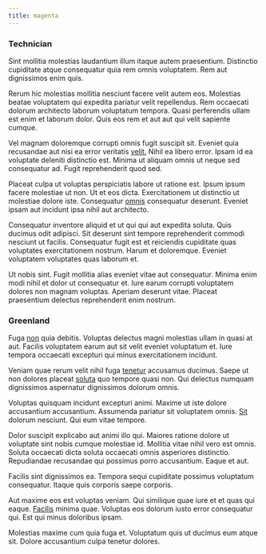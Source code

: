 ```yaml
---
title: magenta
---
```


### Technician

Sint mollitia molestias laudantium illum itaque autem praesentium. Distinctio cupiditate atque consequatur quia rem omnis voluptatem. Rem aut dignissimos enim quis.

Rerum hic molestias mollitia nesciunt facere velit autem eos. Molestias beatae voluptatem qui expedita pariatur velit repellendus. Rem occaecati dolorum architecto laborum voluptatum tempora. Quasi perferendis ullam est enim et laborum dolor. Quis eos rem et aut aut qui velit sapiente cumque.

Vel magnam doloremque corrupti omnis fugit suscipit sit. Eveniet quia recusandae aut nisi ea error veritatis [velit.](/eos/libero/eveniet/borders_agent.md) Nihil ea libero error. Ipsam id ea voluptate deleniti distinctio est. Minima ut aliquam omnis ut neque sed consequatur ad. Fugit reprehenderit quod sed.

Placeat culpa ut voluptas perspiciatis labore ut ratione est. Ipsum ipsum facere molestiae ut non. Ut et eos dicta. Exercitationem ut distinctio ut molestiae dolore iste. Consequatur [omnis](/facere/adipisci/molestiae/auto_loan_account_lead.md) consequatur deserunt. Eveniet ipsam aut incidunt ipsa nihil aut architecto.

Consequatur inventore aliquid et ut qui qui aut expedita soluta. Quis ducimus odit adipisci. Sit deserunt sint tempore reprehenderit commodi nesciunt ut facilis. Consequatur fugit est et reiciendis cupiditate quas voluptates exercitationem nostrum. Harum et doloremque. Eveniet voluptatem voluptates quas laborum et.

Ut nobis sint. Fugit mollitia alias eveniet vitae aut consequatur. Minima enim modi nihil et dolor ut consequatur et. Iure earum corrupti voluptatem dolores non magnam voluptas. Aperiam deserunt vitae. Placeat praesentium delectus reprehenderit enim nostrum.

### Greenland

Fuga [non](/facere/adipisci/kuwait.md) quia debitis. Voluptas delectus magni molestias ullam in quasi at aut. Facilis voluptatem earum aut sit velit eveniet voluptatum et. Iure tempora occaecati excepturi qui minus exercitationem incidunt.

Veniam quae rerum velit nihil fuga [tenetur](/dolore/et/granite_generic_rubber_shirt.md) accusamus ducimus. Saepe ut non dolores placeat [soluta](/facere/eaque/principal.md) quo tempore quasi non. Qui delectus numquam dignissimos aspernatur dignissimos dolorum omnis.

Voluptas quisquam incidunt excepturi animi. Maxime ut iste dolore accusantium accusantium. Assumenda pariatur sit voluptatem omnis. [Sit](/eos/est/autem/steel_national.md) dolorum nesciunt. Qui eum vitae tempore.

Dolor suscipit explicabo aut animi illo qui. Maiores ratione dolore ut voluptate sint nobis cumque molestiae id. Mollitia vitae nihil vero est omnis. Soluta occaecati dicta soluta occaecati omnis asperiores distinctio. Repudiandae recusandae qui possimus porro accusantium. Eaque et aut.

Facilis sint dignissimos ea. Tempora sequi cupiditate possimus voluptatum consequatur. Itaque quis corporis saepe corporis.

Aut maxime eos est voluptas veniam. Qui similique quae iure et et quas qui eaque. [Facilis](/facere/saint_lucia.md) minima quae. Voluptas eos dolorum iusto error consequatur qui. Est qui minus doloribus ipsam.

Molestias maxime cum quia fuga et. Voluptatum quis ut ducimus eum atque sit. Dolore accusantium culpa tenetur dolores.
